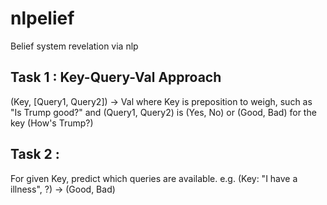 # nlpelief
Belief system revelation via nlp 

## Task 1 : Key-Query-Val Approach
(Key, [Query1, Query2]) -> Val
where Key is preposition to weigh, such as "Is Trump good?" and (Query1, Query2) is (Yes, No) or (Good, Bad) for the key (How's Trump?) 

## Task 2 : 

For given Key, predict which queries are available.
e.g. (Key: "I have a illness", ?) -> (Good, Bad)
